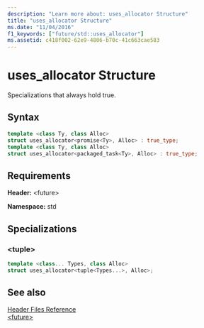 ```yaml
---
description: "Learn more about: uses_allocator Structure"
title: "uses_allocator Structure"
ms.date: "11/04/2016"
f1_keywords: ["future/std::uses_allocator"]
ms.assetid: c418f002-62e9-4806-b70c-41c663cae583
---
```

# uses_allocator Structure

Specializations that always hold true.

## Syntax

```cpp
template <class Ty, class Alloc>
struct uses_allocator<promise<Ty>, Alloc> : true_type;
template <class Ty, class Alloc>
struct uses_allocator<packaged_task<Ty>, Alloc> : true_type;
```

## Requirements

**Header:** \<future>

**Namespace:** std

## Specializations

### <a name="tuple"></a> \<tuple>

```cpp
template <class... Types, class Alloc>
struct uses_allocator<tuple<Types...>, Alloc>;
```

## See also

[Header Files Reference](../standard-library/cpp-standard-library-header-files.md)\
[\<future>](../standard-library/future.md)
